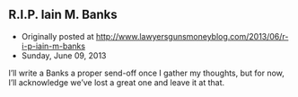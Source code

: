 ## R.I.P. Iain M. Banks

 * Originally posted at http://www.lawyersgunsmoneyblog.com/2013/06/r-i-p-iain-m-banks
 * Sunday, June 09, 2013

I’ll write a Banks a proper send-off once I gather my thoughts, but for now, I’ll acknowledge we’ve lost a great one and leave it at that.